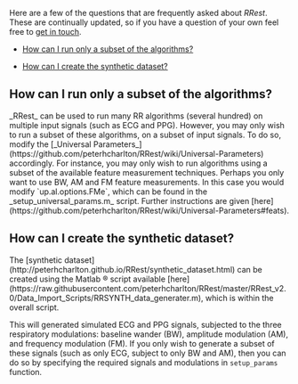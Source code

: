 Here are a few of the questions that are frequently asked about _RRest_. These are continually updated, so if you have a question of your own feel free to [get in touch](http://peterhcharlton.github.io/RRest/contributions.html).

* <a href="#subset_algs">How can I run only a subset of the algorithms?</a>

* <a href="#create_synth">How can I create the synthetic dataset?</a>


## How can I run only a subset of the algorithms?
<a name="subset_algs" />
_RRest_ can be used to run many RR algorithms (several hundred) on multiple input signals (such as ECG and PPG).
However, you may only wish to run a subset of these algorithms, on a subset of input signals.
To do so, modify the [_Universal Parameters_](https://github.com/peterhcharlton/RRest/wiki/Universal-Parameters) accordingly.
For instance, you may only wish to run algorithms using a subset of the available feature measurement techniques. Perhaps you only want to use BW, AM and FM feature measurements. In this case you would modify `up.al.options.FMe`, which can be found in the _setup_universal_params.m_ script. Further instructions are given [here](https://github.com/peterhcharlton/RRest/wiki/Universal-Parameters#feats).

## How can I create the synthetic dataset?
<a name="create_synth" />
The [synthetic dataset](http://peterhcharlton.github.io/RRest/synthetic_dataset.html) can be created using the Matlab &reg; script available [here](https://raw.githubusercontent.com/peterhcharlton/RRest/master/RRest_v2.0/Data_Import_Scripts/RRSYNTH_data_generater.m), which is within the overall script.

This will generated simulated ECG and PPG signals, subjected to the three respiratory modulations: baseline wander (BW), amplitude modulation (AM), and frequency modulation (FM).
If you only wish to generate a subset of these signals (such as only ECG, subject to only BW and AM), then you can do so by specifying the required signals and modulations in `setup_params` function.